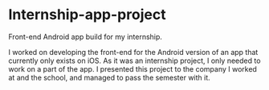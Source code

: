 # Internship-app-project
Front-end Android app build for my internship.

I worked on developing the front-end for the Android version of an app that currently only exists on iOS. As it was an internship project, I only needed to work on a part of the app. I presented this project to the company I worked at and the school, and managed to pass the semester with it.
